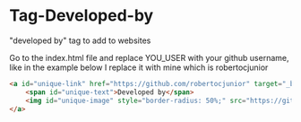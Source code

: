 # Tag-Developed-by
"developed by" tag to add to websites

Go to the index.html file and replace YOU_USER with your github username, like in the example below I replace it with mine which is robertocjunior

```html
<a id="unique-link" href="https://github.com/robertocjunior" target="_blank" class="nunito-custom">
    <span id="unique-text">Developed by</span>
    <img id="unique-image" style="border-radius: 50%;" src="https://github.com/robertocjunior.png" alt="GitHub Avatar">
</a>
```